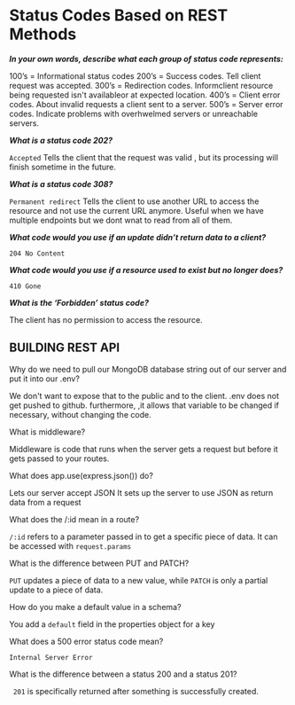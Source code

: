 # Status Codes Based on REST Methods

***In your own words, describe what each group of status code represents:***

100’s = Informational status codes
200’s = Success codes. Tell client request was accepted.
300’s = Redirection codes. Informclient resource being requested isn't availableor at expected location.
400’s = Client error codes. About invalid requests a client sent to a server.
500’s = Server error codes. Indicate problems with overhwelmed servers or unreachable servers.

***What is a status code 202?***

```Accepted``` Tells the client that the request was valid , but its processing will finish sometime in the future.

***What is a status code 308?***

```Permanent redirect``` Tells the client to use another URL to access the resource and not use the current URL anymore. Useful when we have multiple endpoints but we dont wnat to read from all of them.

***What code would you use if an update didn’t return data to a client?***

```204 No Content```

***What code would you use if a resource used to exist but no longer does?***

```410 Gone```

***What is the ‘Forbidden’ status code?***

The client has no permission to access the resource.

## BUILDING REST API

Why do we need to pull our MongoDB database string out of our server and put it into our .env?

We don't want to expose that to the public and to the client. .env does not get pushed to github. furthermore, ,it allows that variable to be changed if necessary, without changing the code.

What is middleware?

Middleware is code that runs when the server gets a request but before it gets passed to your routes.

What does app.use(express.json()) do?

Lets our server accept JSON
It sets up the server to use JSON as return data from a request

What does the /:id mean in a route?

```/:id``` refers to a parameter passed in to get a specific piece of data. It can be accessed with  ```request.params```

What is the difference between PUT and PATCH?

```PUT``` updates a piece of data to a new value, while ```PATCH``` is only a partial update to a piece of data.

How do you make a default value in a schema?

You add a ```default``` field in the properties object for a key

What does a 500 error status code mean?

```Internal Server Error```

What is the difference between a status 200 and a status 201?

``` 201``` is specifically returned after something is successfully created.

